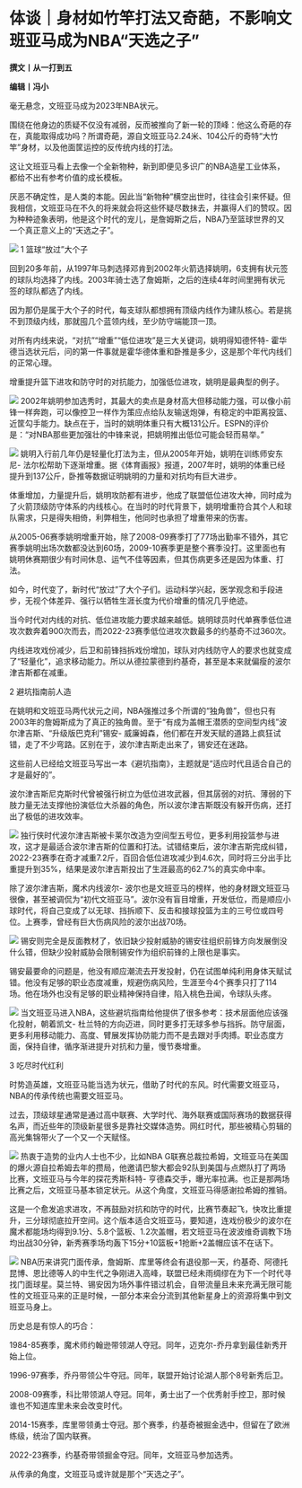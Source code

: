 

# 体谈｜身材如竹竿打法又奇葩，不影响文班亚马成为NBA“天选之子”

**撰文丨从一打到五**

**编辑丨冯小**

毫无悬念，文班亚马成为2023年NBA状元。

围绕在他身边的质疑不仅没有减弱，反而被推向了新一轮的顶峰：他这么奇葩的存在，真能取得成功吗？所谓奇葩，源自文班亚马2.24米、104公斤的奇特“大竹竿”身材，以及他面筐运控的反传统内线的打法。

这让文班亚马看上去像一个全新物种，新到即便见多识广的NBA造星工业体系，都给不出有参考价值的成长模板。

厌恶不确定性，是人类的本能。因此当“新物种”横空出世时，往往会引来怀疑。但我相信，文班亚马在不久的将来就会将这些怀疑尽数抹去，并赢得人们的赞叹。因为种种迹象表明，他是这个时代的宠儿，是詹姆斯之后，NBA乃至篮球世界的又一个真正意义上的“天选之子”。

![](https://inews.gtimg.com/news_bt/OHorRFmKxtxDZc5Eb8qdYZJ99J8wTe61Xm_URAxw9A3fsAA/1000)
1 篮球“放过”大个子

回到20多年前，从1997年马刺选择邓肯到2002年火箭选择姚明，6支拥有状元签的球队均选择了内线。2003年骑士选了詹姆斯，之后的连续4年时间里拥有状元签的球队都选了内线。

因为那仍是属于大个子的时代，每支球队都想拥有顶级内线作为建队核心。若是挑不到顶级内线，那就囤几个蓝领内线，至少防守端能顶一顶。

对所有内线来说，“对抗”“增重”“低位进攻”是三大关键词，姚明得知德怀特-
霍华德当选状元后，问的第一件事就是霍华德体重和卧推是多少，这是那个年代内线们的正常心理。

增重提升篮下进攻和防守时的对抗能力，加强低位进攻，姚明是最典型的例子。

![](https://inews.gtimg.com/news_bt/OBkMFegLqXa-6gFarIN31LAnhOyo2mASrgvGrWJQBrPKQAA/1000)
2002年姚明参加选秀时，其最大的卖点是身材高大但移动能力强，可以像小前锋一样奔跑，可以像控卫一样作为策应点给队友输送炮弹，有稳定的中距离投篮、近筐勾手能力。缺点在于，当时的姚明体重只有大概131公斤。ESPN的评价是：“对NBA那些更加强壮的中锋来说，把姚明推出低位可能会轻而易举。”

![](https://inews.gtimg.com/news_bt/GfQuocxeTrWBevkH8UES6RKYFFj0FG_dOG0z58z_W-AYcAA/0)
姚明入行前几年仍是轻量化打法为主，但从2005年开始，姚明在训练师安东尼-
法尔松帮助下逐渐增重。据《体育画报》报道，2007年时，姚明的体重已经提升到137公斤，卧推等数据证明姚明的力量和对抗均有巨大进步。

体重增加，力量提升后，姚明攻防都有进步，他成了联盟低位进攻大神，同时成为了火箭顶级防守体系的内线核心。在当时的时代背景下，姚明增重符合其个人和球队需求，只是得失相倚，利弊相生，他同时也承担了增重带来的伤害。

从2005-06赛季姚明增重开始，除了2008-09赛季打了77场出勤率不错外，其它赛季姚明出场次数都没达到60场，2009-10赛季更是整个赛季没打。这里面也有姚明休赛期很少有时间休息、运气不佳等因素，但其伤病更多还是因为体重、打法。

如今，时代变了，新时代“放过”了大个子们。运动科学兴起，医学观念和手段进步，无视个体差异、强行以牺牲生涯长度为代价增重的情况几乎绝迹。

当今时代对内线的对抗、低位进攻能力要求越来越低。姚明球员时代单赛季低位进攻次数奔着900次而去，而2022-23赛季低位进攻次数最多的约基奇不过360次。

内线进攻戏份减少，后卫和前锋挡拆戏份增加，球队对内线防守人的要求也就变成了“轻量化”，追求移动能力。所以从德拉蒙德到约基奇，甚至是本来就偏瘦的波尔津吉斯都在减重。

2 避坑指南前人造

在姚明和文班亚马两代状元之间，NBA强推过多个所谓的“独角兽”，但也只有2003年的詹姆斯成为了真正的独角兽。至于“有成为盖帽王潜质的空间型内线”波尔津吉斯、“升级版巴克利”锡安-
威廉姆森，他们都在开发天赋的道路上疯狂试错，走了不少弯路。区别在于，波尔津吉斯走出来了，锡安还在迷路。

这些前人已经给文班亚马写出一本《避坑指南》，主题就是“适应时代且适合自己的才是最好的”。

波尔津吉斯尼克斯时代曾被强行树立为低位进攻武器，但其孱弱的对抗、薄弱的下肢力量无法支撑他扮演低位大杀器的角色，所以波尔津吉斯既没有躲开伤病，还打出了极低的进攻效率。

![](https://inews.gtimg.com/news_bt/OTp_deazjxz7ZC1qKtbt_eMH-X-615976UgpQG6rsxvVEAA/1000)
独行侠时代波尔津吉斯被卡莱尔改造为空间型五号位，更多利用投篮参与进攻，这才是最适合波尔津吉斯的位置和打法。试错结束后，波尔津吉斯完成纠错，2022-23赛季在奇才减重7.2斤，百回合低位进攻减少到4.6次，同时将三分出手比重提升到35%，结果是波尔津吉斯投出了生涯最高的62.7%的真实命中率。

除了波尔津吉斯，魔术内线波尔-
波尔也是文班亚马的榜样，他的身材跟文班亚马很像，甚至被调侃为“初代文班亚马”。波尔没有盲目增重，开发低位，而是顺应小球时代，将自己变成了以无球、挡拆顺下、反击和接球投篮为主的三号位或四号位。上赛季，曾经有巨大伤病风险的波尔出战70场。

![](https://inews.gtimg.com/news_bt/Ok4_s6seGEWeyFSZ50XgfCHqGd6piktMAolnW0J2cSYPgAA/1000)
锡安则完全是反面教材了，依旧缺少投射威胁的锡安往组织前锋方向发展倒没什么错，但缺少投射威胁会限制锡安作为组织前锋的上限也是事实。

锡安最要命的问题是，他没有顺应潮流去开发投射，仍在试图单纯利用身体天赋试错。他没有足够的职业态度减重，规避伤病风险，生涯至今4个赛季只打了114场。他在场外也没有足够的职业精神保持自律，陷入桃色丑闻，令球队头疼。

![](https://inews.gtimg.com/news_bt/OqFiF2zTGAT9Rs7r4K0Gd6XsB2yyPpVJtbQP2FmURK-7oAA/1000)
当文班亚马进入NBA，这些避坑指南给他提供了很多参考：技术层面他应该强化投射，朝着凯文-
杜兰特的方向迈进，同时更多打无球多参与挡拆。防守层面，更多利用移动能力、高度、臂展发挥协防能力而不是去跟对手肉搏。职业态度方面，保持自律，循序渐进提升对抗和力量，慢节奏增重。

3 吃尽时代红利

时势造英雄，文班亚马能当选为状元，借助了时代的东风。时代需要文班亚马，NBA的传承传统也需要文班亚马。

过去，顶级球星通常是通过高中联赛、大学时代、海外联赛或国际赛场的数据获得名声，而近些年的顶级新星很多是靠社交媒体造势。网红时代，那些被精心剪辑的高光集锦带火了一个又一个天赋怪。

![](https://inews.gtimg.com/news_bt/ObQAtKIuvh4wsi6ivtmXx1nJRCj5eZwK0P6_ymhnbHISAAA/1000)
热衷于造势的业内人士也不少，比如NBA
G联赛总裁拉希姆，文班亚马在美国的爆火源自拉希姆去年的攒局，他邀请巴黎大都会92队到美国与点燃队打了两场比赛，文班亚马与今年的探花秀斯科特-
亨德森交手，曝光率拉满。也正是那两场比赛之后，文班亚马基本锁定状元。从这个角度，文班亚马得感谢拉希姆的推销。

这是一个愈发追求进攻，不再鼓励对抗和防守的时代，比赛节奏起飞，快攻比重提升，三分球彻底拉开空间。这个版本适合文班亚马，要知道，连戏份极少的波尔在魔术都能场均得到9.1分、5.8个篮板、1.2次盖帽，若文班亚马在波波维奇调教下场均出战30分钟，新秀赛季场均轰下15分+10篮板+1抢断+2盖帽应该不在话下。

![](https://inews.gtimg.com/news_bt/Gt5o6wq2udzO6SRqGUVeBZ94pOFq_s_oNhp7Tk22LNWZYAA/0)
NBA历来讲究门面传承，詹姆斯、库里等终会有退役那一天，约基奇、阿德托昆博、恩比德等人的中生代之争刚进入高峰，联盟已经未雨绸缪在为下一个时代寻找门面球星。莫兰特、锡安因为场外事件错过机会，自带流量且未来充满无限可能性的文班亚马来的正是时候，一部分本来会分流到其他新星身上的资源将集中到文班亚马身上。

历史总是有惊人的巧合：

1984-85赛季，魔术师约翰逊带领湖人夺冠。同年，迈克尔-乔丹拿到最佳新秀开始上位。

1996-97赛季，乔丹带领公牛夺冠。同年，联盟开始讨论湖人那个8号新秀后卫。

2008-09赛季，科比带领湖人夺冠。同年，勇士出了一个优秀射手控卫，那时候谁也不知道库里未来会改变时代。

2014-15赛季，库里带领勇士夺冠。那个赛季，约基奇被掘金选中，但留在了欧洲练级，统治了国内联赛。

2022-23赛季，约基奇带领掘金夺冠。同年，文班亚马参加选秀。

从传承的角度，文班亚马或许就是那个“天选之子”。

